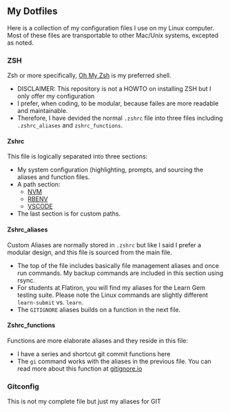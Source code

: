 ## My Dotfiles

Here is a collection of my configuration files I use on my Linux computer. Most of these files are transportable to other Mac/Unix systems, excepted as noted.

### ZSH
Zsh or more specifically, [Oh My Zsh](https://ohmyz.sh/) is my preferred shell.
- DISCLAIMER: This repository is not a HOWTO on installing ZSH but I only offer my configuration
- I prefer, when coding, to be modular, because failes are more readable and maintainable.
- Therefore, I have devided the normal `.zshrc` file into three files including `.zshrc_aliases` and `zshrc_functions`.

#### Zshrc
This file is logically separated into three sections:
- My system configuration (highlighting, prompts, and sourcing the aliases and function files.
- A path section:
  - [NVM]()
  - [RBENV]()
  - [VSCODE]()
- The last section is for custom paths.

#### Zshrc_aliases
Custom Aliases are normally stored in `.zshrc` but like I said I prefer a modular design, and this file is sourced from the main file.
- The top of the file includes basically file management aliases and once run commands. My backup commands are included in this section using rsync.
- For students at Flatiron, you will find my aliases for the Learn Gem testing suite. Please note the Linux commands are slightly different `learn-submit` vs. `learn`.
- The `GITIGNORE` aliases builds on a function in the next file.

#### Zshrc_functions
Functions are more elaborate aliases and they reside in this file:
- I have a series and shortcut git commit functions here
- The `gi` command works with the aliases in the previous file. You can read more about this function at [gitignore.io](http://gitignore.io/)

### Gitconfig
This is not my complete file but just my aliases for GIT
